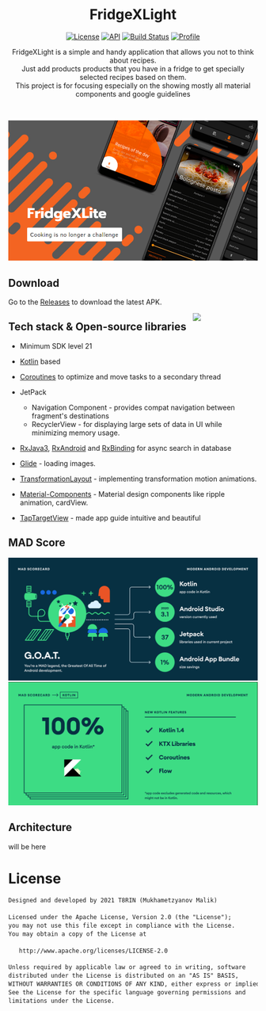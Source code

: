 <h1 align="center">FridgeXLight</h1>

<p align="center">
  <a href="https://opensource.org/licenses/Apache-2.0"><img alt="License" src="https://img.shields.io/badge/License-Apache%202.0-blue.svg"/></a>
  <a href="https://android-arsenal.com/api?level=21"><img alt="API" src="https://img.shields.io/badge/API-21%2B-brightgreen.svg?style=flat"/></a>
  <a href="https://github.com/t8rin/FridgeXLight/actions"><img alt="Build Status" src="https://github.com/skydoves/Pokedex/workflows/Android%20CI/badge.svg"/></a> 
  <a href="https://github.com/t8rin"><img alt="Profile" src="https://img.shields.io/badge/Github-t8rin-blue?logo=github"/></a> 
</p>

<p align="center">  
FridgeXLight is a simple and handy application that allows you not to think about recipes.<br>Just add products products that you have in a fridge to get specially selected recipes based on them.<br>This project is for focusing especially on the showing mostly all material components and google guidelines
</p>
</br>

<p align="center">
<img src="blob/preview/intro.png"/>
</p>

## Download
Go to the [Releases](https://github.com/t8rin/FridgeXLight/releases) to download the latest APK.


<img src="blob/preview/preview.gif" align="right" width="26%"/>


## Tech stack & Open-source libraries
- Minimum SDK level 21

- [Kotlin](https://kotlinlang.org/) based 

- [Coroutines](https://github.com/Kotlin/kotlinx.coroutines) to optimize and move tasks to a secondary thread

- JetPack
  - Navigation Component - provides compat navigation between fragment's destinations
  - RecyclerView - for displaying large sets of data in UI while minimizing memory usage.

- [RxJava3](https://github.com/ReactiveX/RxJava), 
  [RxAndroid](https://github.com/ReactiveX/RxAndroid) and 
  [RxBinding](https://github.com/JakeWharton/RxBinding) for async search in database

- [Glide](https://github.com/bumptech/glide) - loading images.

- [TransformationLayout](https://github.com/skydoves/transformationlayout) - implementing transformation motion animations.

- [Material-Components](https://github.com/material-components/material-components-android) - Material design components like ripple animation, cardView.

- [TapTargetView](https://https://github.com/KeepSafe/TapTargetView) - made app guide intuitive and beautiful 



## MAD Score
<img src="blob/preview/mad1.png"/>
<img src="blob/preview/mad2.png"/>

## Architecture

will be here

# License
```xml
Designed and developed by 2021 T8RIN (Mukhametzyanov Malik)

Licensed under the Apache License, Version 2.0 (the "License");
you may not use this file except in compliance with the License.
You may obtain a copy of the License at

   http://www.apache.org/licenses/LICENSE-2.0

Unless required by applicable law or agreed to in writing, software
distributed under the License is distributed on an "AS IS" BASIS,
WITHOUT WARRANTIES OR CONDITIONS OF ANY KIND, either express or implied.
See the License for the specific language governing permissions and
limitations under the License.
```
